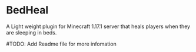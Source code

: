 # BedHeal
A Light weight plugin for Minecraft 1.17.1 server that heals players when they are sleeping in beds.

#TODO:
Add Readme file for more infomation
